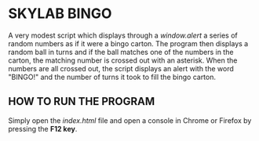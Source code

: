 # SKYLAB BINGO
A very modest script which displays through a _window.alert_ a series of random numbers as if it were a bingo carton.
The program then displays a random ball in turns and if the ball matches one of the numbers in the carton, the matching number is crossed out with an asterisk.
When the numbers are all crossed out, the script displays an alert with the word "BINGO!" and the number of turns it took to fill the bingo carton.

## HOW TO RUN THE PROGRAM
Simply open the _index.html_ file and open a console in Chrome or Firefox by pressing the **F12 key**.
